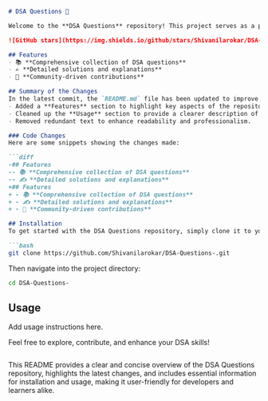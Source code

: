 ```markdown
# DSA Questions 🚀

Welcome to the **DSA Questions** repository! This project serves as a platform for developers and learners to practice and enhance their skills in Data Structures and Algorithms (DSA). This repository is designed to help you improve your understanding of various data structures and algorithms through a collection of questions and solutions.

![GitHub stars](https://img.shields.io/github/stars/Shivanilarokar/DSA-Questions-?style=social) ![Forks](https://img.shields.io/github/forks/Shivanilarokar/DSA-Questions-?style=social)

## Features
- 📚 **Comprehensive collection of DSA questions**
- ✍️ **Detailed solutions and explanations**
- 🤝 **Community-driven contributions**

## Summary of the Changes
In the latest commit, the `README.md` file has been updated to improve clarity and structure. The following changes were made:
- Added a **Features** section to highlight key aspects of the repository.
- Cleaned up the **Usage** section to provide a clearer description of repository navigation and usage instructions.
- Removed redundant text to enhance readability and professionalism.

### Code Changes
Here are some snippets showing the changes made:

```diff
-## Features
-- 📚 **Comprehensive collection of DSA questions**
-- ✍️ **Detailed solutions and explanations**
+## Features
+ - 📚 **Comprehensive collection of DSA questions**
+ - ✍️ **Detailed solutions and explanations**
+ - 🤝 **Community-driven contributions**
```

```markdown
## Installation
To get started with the DSA Questions repository, simply clone it to your local machine using the following command:

```bash
git clone https://github.com/Shivanilarokar/DSA-Questions-.git
```

Then navigate into the project directory:

```bash
cd DSA-Questions-
```

## Usage
Add usage instructions here.

Feel free to explore, contribute, and enhance your DSA skills!
```
``` 

This README provides a clear and concise overview of the DSA Questions repository, highlights the latest changes, and includes essential information for installation and usage, making it user-friendly for developers and learners alike.